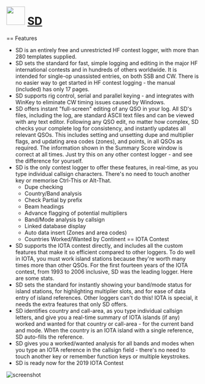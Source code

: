 ﻿# <img src="https://cdn.jsdelivr.net/gh/chtof/chocolatey-packages/automatic/sd/sd.png" width="48" height="48"/> [SD](https://chocolatey.org/packages/sd)

== Features
- SD is an entirely free and unrestricted HF contest logger, with more than 280 templates supplied.
- SD sets the standard for fast, simple logging and editing in the major HF international contests and in hundreds of others worldwide. It is intended for single-op unassisted entries, on both SSB and CW. There is no easier way to get started in HF contest logging - the manual (included) has only 17 pages.
- SD supports rig control, serial and parallel keying - and integrates with WinKey to eliminate CW timing issues caused by Windows.
- SD offers instant "full-screen" editing of any QSO in your log. All SD's files, including the log, are standard ASCII text files and can be viewed with any text editor.
  Following any QSO edit, no matter how complex, SD checks your complete log for consistency, and instantly updates all relevant QSOs.
This includes setting and unsetting dupe and multiplier flags, and updating area codes (zones), and points, in all QSOs as required. The information shown in the Summary Score window is correct at all times. Just try this on any other contest logger - and see the difference for yourself.
- SD is the only contest logger to offer these features, in real-time, as you type individual callsign characters. There's no need to touch another key or memorise Ctrl-This or Alt-That. 
	- Dupe checking
	- Country/Band analysis
	- Check Partial by prefix
	- Beam headings
	- Advance flagging of potential multipliers
	- Band/Mode analysis by callsign
	- Linked database display
	- Auto data insert (Zones and area codes)
	- Countries Worked/Wanted by Continent
== IOTA Contest
- SD supports the IOTA contest directly, and includes all the custom features that make it so efficient compared to other loggers. To do well in IOTA, you must work island stations because they're worth many times more than other QSOs. For the first fourteen years of the IOTA contest, from 1993 to 2006 inclusive, SD was the leading logger. Here are some stats.
- SD sets the standard for instantly showing your band/mode status for island stations, for highlighting multiplier slots, and for ease of data entry of island references. Other loggers can't do this! IOTA is special, it needs the extra features that only SD offers.
- SD identifies country and call-area, as you type individual callsign letters, and give you a real-time summary of IOTA islands (if any) worked and wanted for that country or call-area - for the current band and mode. When the country is an IOTA island with a single reference, SD auto-fills the reference.
- SD gives you a worked/wanted analysis for all bands and modes when you type an IOTA reference in the callsign field - there's no need to touch another key or remember function keys or multiple keystrokes.
- SD is ready now for the 2019 IOTA Contest

![screenshot](https://cdn.jsdelivr.net/gh/chtof/chocolatey-packages/automatic/sd/screenshot.png)